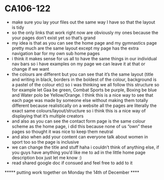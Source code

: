 # CA106-122
* make sure you lay your files out the same way I have so that the layout is tidy
* so the only links that work right now are obviously my ones because the your pages don’t exist yet so that’s grand
* my idea is that as you can see the home page and my gymnastics page pretty much are the same layout except my page has the extra navigation bar for my own sub home pages
* i think it makes sense for us all to have the same things in our individual nav bars so i have examples on my page we can leave it at that or change if we want
* the colours are different but you can see that it’s the same layout (title and writing in black, borders in the boldest of the colour, background is a pastel of the colour etc) so i was thinking we all follow this structure so for example let Gaa be green, Combat Sports be purple, Boxing be blue and Water polo be Yellow/Orange. I think this is a nice way to see that each page was made by someone else without making them totally different because realistically on a website all the pages are literally the exact same colours/layout/structure so i think this is a nice way of displaying that it’s multiple creators
* and also as you can see the contact form page is the same colour scheme as the home page, i did this because none of us “own” these pages so thought it was nice to keep them neutral
* and also when add your content can everyone talk about women in sport too so the page is inclusive
* we can change the title and stuff haha i couldn’t think of anything else, if you guys have anything you’d like me to ad in the little home page description box just let me know :)
* read shared google doc if consued and feel free to add to it

***** putting work together on Monday the 14th of December ****
